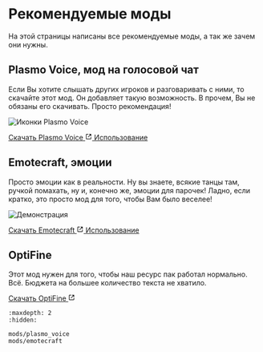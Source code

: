# Рекомендуемые моды
На этой страницы написаны все рекомендуемые моды, а так же зачем они нужны. 

## Plasmo Voice, мод на голосовой чат
Если Вы хотите слышать других игроков и разговаривать с ними, то скачайте этот мод.
Он добавляет такую возможность. В прочем, Вы не обязаны его скачивать. Просто
рекомендация!

![Иконки Plasmo Voice](/_static/images/mods/plasmo_voice/player_icons.png)

<p class="mod-links">
    <a class="reference external" target="_blank" href="https://modrinth.com/plugin/plasmo-voice" rel="nofollow noopener">
        Скачать Plasmo Voice
        <svg xmlns="http://www.w3.org/2000/svg" fill="currentColor" height="1em" width="1em" stroke="none" viewBox="0 0 24 24"><path d="m13 3 3.293 3.293-7 7 1.414 1.414 7-7L21 11V3z"></path><path d="M19 19H5V5h7l-2-2H5c-1.103 0-2 .897-2 2v14c0 1.103.897 2 2 2h14c1.103 0 2-.897 2-2v-5l-2-2v7z"></path></svg>
    </a>
    <a class="reference internal" href="mods/plasmo_voice.html"><span class="doc">Использование</span></a>
</p>

## Emotecraft, эмоции
Просто эмоции как в реальности. Ну вы знаете, всякие танцы там, ручкой помахать, ну
и, конечно же, эмоции для парочек! Ладно, если кратко, это просто мод для того, чтобы
Вам было веселее!

![Демонстрация](/_static/images/mods/emotecraft/demo.webp)

<p class="mod-links">
    <a class="reference external" target="_blank" href="https://modrinth.com/mod/emotecraft" rel="nofollow noopener">
        Скачать Emotecraft
        <svg xmlns="http://www.w3.org/2000/svg" fill="currentColor" height="1em" width="1em" stroke="none" viewBox="0 0 24 24"><path d="m13 3 3.293 3.293-7 7 1.414 1.414 7-7L21 11V3z"></path><path d="M19 19H5V5h7l-2-2H5c-1.103 0-2 .897-2 2v14c0 1.103.897 2 2 2h14c1.103 0 2-.897 2-2v-5l-2-2v7z"></path></svg>
    </a>
    <a class="reference internal" href="mods/emotecraft.html"><span class="doc">Использование</span></a>
</p>

## OptiFine
Этот мод нужен для того, чтобы наш ресурс пак работал нормально. Всё. Бюджета на
большее количество текста не хватило.

<a class="reference external" target="_blank" href="https://optifine.net/downloads" rel="nofollow noopener">
    Скачать OptiFine
    <svg xmlns="http://www.w3.org/2000/svg" fill="currentColor" height="1em" width="1em" stroke="none" viewBox="0 0 24 24"><path d="m13 3 3.293 3.293-7 7 1.414 1.414 7-7L21 11V3z"></path><path d="M19 19H5V5h7l-2-2H5c-1.103 0-2 .897-2 2v14c0 1.103.897 2 2 2h14c1.103 0 2-.897 2-2v-5l-2-2v7z"></path></svg>
</a>

```{toctree}
:maxdepth: 2
:hidden:

mods/plasmo_voice
mods/emotecraft
```
